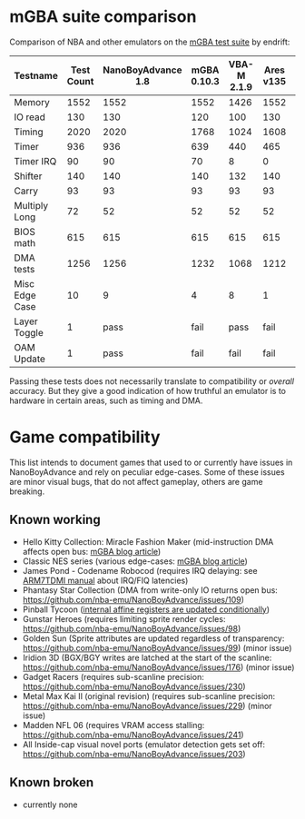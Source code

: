 
# mGBA suite comparison

Comparison of NBA and other emulators on the [mGBA test suite](https://github.com/mgba-emu/suite) by endrift:

Testname      | Test Count | NanoBoyAdvance 1.8 | mGBA 0.10.3 |    VBA-M 2.1.9 | Ares v135 | SkyEmu V3  |
--------------|------------|--------------------|-------------|----------------|-----------|------------|
Memory        |       1552 |               1552 |        1552 |           1426 |      1552 |       1552 |
IO read       |        130 |                130 |         120 |            100 |       130 |        130 |
Timing        |       2020 |               2020 |        1768 |           1024 |      1608 |       2020 |
Timer         |        936 |                936 |         639 |            440 |       465 |        706 |
Timer IRQ     |         90 |                 90 |          70 |              8 |         0 |         90 |
Shifter       |        140 |                140 |         140 |            132 |       140 |        140 |
Carry         |         93 |                 93 |          93 |             93 |        93 |         93 |
Multiply Long |         72 |                 52 |          52 |             52 |        52 |         52 |
BIOS math     |        615 |                615 |         615 |            615 |       615 |        615 |
DMA tests     |       1256 |               1256 |        1232 |           1068 |      1212 |       1256 |
Misc Edge Case|         10 |                  9 |           4 |              8 |         1 |          4 |
Layer Toggle  |          1 |               pass |        fail |           pass |      fail |       pass |
OAM Update    |          1 |               pass |        fail |           fail |      fail |       pass |

Passing these tests does not necessarily translate to compatibility or *overall* accuracy.
But they give a good indication of how truthful an emulator is to hardware in certain areas, such as timing and DMA.

# Game compatibility

This list intends to document games that used to or currently have issues in NanoBoyAdvance and rely on peculiar edge-cases.
Some of these issues are minor visual bugs, that do not affect gameplay, others are game breaking.

## Known working

- Hello Kitty Collection: Miracle Fashion Maker (mid-instruction DMA affects open bus: [mGBA blog article](https://mgba.io/2020/01/25/infinite-loop-holy-grail/))
- Classic NES series (various edge-cases: [mGBA blog article](https://mgba.io/2014/12/28/classic-nes/))
- James Pond - Codename Robocod (requires IRQ delaying: see [ARM7TDMI manual](https://documentation-service.arm.com/static/5e8e1323fd977155116a3129?token=) about IRQ/FIQ latencies)
- Phantasy Star Collection (DMA from write-only IO returns open bus: https://github.com/nba-emu/NanoBoyAdvance/issues/109)
- Pinball Tycoon ([internal affine registers are updated conditionally](https://github.com/mgba-emu/mgba/issues/1668#issuecomment-925306878))
- Gunstar Heroes (requires limiting sprite render cycles: https://github.com/nba-emu/NanoBoyAdvance/issues/98)
- Golden Sun (Sprite attributes are updated regardless of transparency: https://github.com/nba-emu/NanoBoyAdvance/issues/99) (minor issue)
- Iridion 3D (BGX/BGY writes are latched at the start of the scanline: https://github.com/nba-emu/NanoBoyAdvance/issues/176) (minor issue)
- Gadget Racers (requires sub-scanline precision: https://github.com/nba-emu/NanoBoyAdvance/issues/230)
- Metal Max Kai II (original revision) (requires sub-scanline precision: https://github.com/nba-emu/NanoBoyAdvance/issues/229) (minor issue)
- Madden NFL 06 (requires VRAM access stalling: https://github.com/nba-emu/NanoBoyAdvance/issues/241)
- All Inside-cap visual novel ports (emulator detection gets set off: https://github.com/nba-emu/NanoBoyAdvance/issues/203)

## Known broken

- currently none
